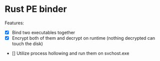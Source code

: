 # Rust PE binder

Features: 
- [x] Bind two executables together
- [x] Encrypt both of them and decrypt on runtime (nothing decrypted can touch the disk)
- [] Utilize process hollowing and run them on svchost.exe